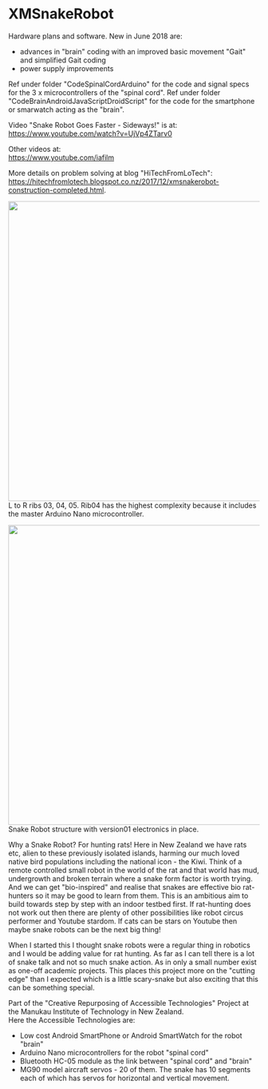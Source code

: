 # XMSnakeRobot
Hardware plans and software. 
New in June 2018 are:
- advances in "brain" coding with an improved basic movement "Gait" and simplified Gait coding
- power supply improvements

Ref under folder "CodeSpinalCordArduino"</a> for the code and signal specs for the 3 x microcontrollers of the "spinal cord".
Ref under folder "CodeBrainAndroidJavaScriptDroidScript" for the code for the smartphone or smarwatch acting as the "brain".
  
Video "Snake Robot Goes Faster - Sideways!" is at:  
<a href="https://www.youtube.com/watch?v=UjVp4ZTarv0" target="_blank">https://www.youtube.com/watch?v=UjVp4ZTarv0</a>

Other videos at:  
<a href="https://www.youtube.com/iafilm">https://www.youtube.com/iafilm</a>

More details on problem solving at blog "HiTechFromLoTech":   
<a href="https://hitechfromlotech.blogspot.co.nz/2017/12/xmsnakerobot-construction-completed.html"  target="_blank">https://hitechfromlotech.blogspot.co.nz/2017/12/xmsnakerobot-construction-completed.html</a>.

<img src="https://github.com/manukautech/XMSnakeRobot/blob/master/Images/Assemble_20171221_General3Segments.JPG" width="600" /><br />
L to R ribs 03, 04, 05. Rib04 has the highest complexity because it includes the master Arduino Nano microcontroller.

<img src="https://github.com/manukautech/XMSnakeRobot/blob/master/Images/Assemble_20171221_GeneralWS.JPG" width="600" /><br />
Snake Robot structure with version01 electronics in place.  

Why a Snake Robot? For hunting rats! Here in New Zealand we have rats etc, alien to these previously isolated islands, harming our much loved native bird populations including the national icon - the Kiwi. Think of a remote controlled small robot in the world of the rat and that world has mud, undergrowth and broken terrain where a snake form factor is worth trying. And we can get "bio-inspired" and realise that snakes are effective bio rat-hunters so it may be good to learn from them. This is an ambitious aim to build towards step by step with an indoor testbed first. If rat-hunting does not work out then there are plenty of other possibilities like robot circus performer and Youtube stardom. If cats can be stars on Youtube then maybe snake robots can be the next big thing!  

When I started this I thought snake robots were a regular thing in robotics and I would be adding value for rat hunting. As far as I can tell there is a lot of snake talk and not so much snake action. As in only a small number exist as one-off academic projects. This places this project more on the "cutting edge" than I expected which is a little scary-snake but also exciting that this can be something special.  

Part of the "Creative Repurposing of Accessible Technologies" Project at the Manukau Institute of Technology in New Zealand.<br/>
Here the Accessible Technologies are:
- Low cost Android SmartPhone or Android SmartWatch for the robot "brain"
- Arduino Nano microcontrollers for the robot "spinal cord"
- Bluetooth HC-05 module as the link between "spinal cord" and "brain"
- MG90 model aircraft servos - 20 of them. 
  The snake has 10 segments each of which has servos for horizontal and vertical movement.
  


